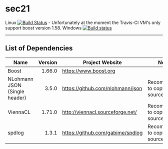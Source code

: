 # sec21

Linux [![Build Status](https://travis-ci.org/MichaelMiller-/sec21.svg?branch=master)](https://travis-ci.org/MichaelMiller-/sec21) - Unfortunately at the moment the Travis-CI VM's only support boost version 1.58. 
Windows [![Build status](https://ci.appveyor.com/api/projects/status/4s6bg4yexj0cna45?svg=true)](https://ci.appveyor.com/project/MichaelMiller-/sec21)

---------------------------------------

## List of Dependencies

| Name | Version | Project Website | Note |
|-------|---------:|------------------------|-|
| Boost | 1.66.0 | https://www.boost.org | |
| NLohmann JSON (Single header) | 3.5.0 | https://github.com/nlohmann/json | Recommened to copy in source tree |
| ViennaCL | 1.71.0 | http://viennacl.sourceforge.net/ | Recommened to copy in source tree |
| spdlog | 1.3.1 | https://github.com/gabime/spdlog | Recommened to copy in source tree |
